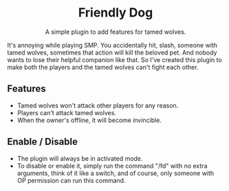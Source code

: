 <h1 align=center>Friendly Dog</h1>
<p align=center>A simple plugin to add features for tamed wolves.</p>

It's annoying while playing SMP. You accidentally hit, slash, someone with tamed wolves, sometimes that action will kill the beloved pet. And nobody wants to lose their helpful companion like that.
So I've created this plugin to make both the players and the tamed wolves can't fight each other.

## Features
- Tamed wolves won't attack other players for any reason.
- Players can't attack tamed wolves.
- When the owner's offline, it will become invincible.

## Enable / Disable
- The plugin will always be in activated mode.
- To disable or enable it, simply run the command "/fd" with no extra arguments, think of it like a switch, and of course, only someone with OP permission can run this command.
